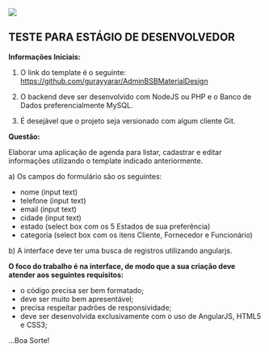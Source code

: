 ![](https://media.licdn.com/dms/image/C4E0BAQGAg3nobO3R6w/company-logo_200_200/0?e=2159024400&v=beta&t=k7wuTddThWe9M7qfK_ELd7t0WaVE6reqsAHGp-TNaI0)

## **TESTE PARA ESTÁGIO DE DESENVOLVEDOR**


**Informações Iniciais:**

1. O link do template é o seguinte: https://github.com/gurayyarar/AdminBSBMaterialDesign

2. O backend deve ser desenvolvido com NodeJS ou PHP e o Banco de Dados preferencialmente MySQL.

3. É desejável que o projeto seja versionado com algum cliente Git.

**Questão:**

Elaborar uma aplicação de agenda para listar, cadastrar e editar informações utilizando o template indicado anteriormente.

a) Os campos do formulário são os seguintes:

 - nome (input text)
 - telefone (input text)
 - email (input text)
 - cidade (input text)
 - estado (select box com os 5 Estados de sua preferência)
 - categoria (select box com os itens Cliente, Fornecedor e Funcionário)

b) A interface deve ter uma busca de registros utilizando angularjs.

**O foco do trabalho é na interface, de modo que a sua criação deve atender aos seguintes requisitos:**

 - o código precisa ser bem formatado;
 - deve ser muito bem apresentável;
 - precisa respeitar padrões de responsividade;
 - deve ser desenvolvida exclusivamente com o uso de AngularJS, HTML5 e CSS3;


...Boa Sorte!
